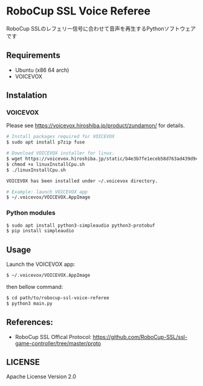 # RoboCup SSL Voice Referee

RoboCup SSLのレフェリー信号に合わせて音声を再生するPythonソフトウェアです

## Requirements

- Ubuntu (x86 64 arch)
- VOICEVOX

## Instalation

### VOICEVOX

Please see https://voicevox.hiroshiba.jp/product/zundamon/ for details.

```sh
# Install packages required for VOICEVOX
$ sudo apt install p7zip fuse

# Download VOICEVOX installer for linux.
$ wget https://voicevox.hiroshiba.jp/static/b4e3b7fe1eceb58d763ad439d9c35ec7/linuxInstallCpu.sh
$ chmod +x linuxInstallCpu.sh
$ ./linuxInstallCpu.sh

VOICEVOX has been installed under ~/.voicevox directory.

# Example: launch VOICEVOX app
$ ~/.voicevox/VOICEVOX.AppImage
```

### Python modules

```sh
$ sudo apt install python3-simpleaudio python3-protobuf
$ pip install simpleaudio
```

## Usage

Launch the VOICEVOX app:

```sh
$ ~/.voicevox/VOICEVOX.AppImage
```

then bellow command:

```sh
$ cd path/to/robocup-ssl-voice-referee
$ python3 main.py
```

## References:

- RoboCup SSL Offical Protocol: https://github.com/RoboCup-SSL/ssl-game-controller/tree/master/proto

## LICENSE

Apache License Version 2.0

